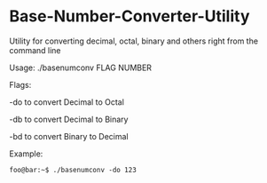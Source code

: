 # Base-Number-Converter-Utility
Utility for converting decimal, octal, binary and others right from the command line

Usage: ./basenumconv FLAG NUMBER

Flags:

-do to convert Decimal to Octal <br/>

-db to convert Decimal to Binary <br/>

-bd to convert Binary to Decimal <br/>

Example:

```console
foo@bar:~$ ./basenumconv -do 123
```
